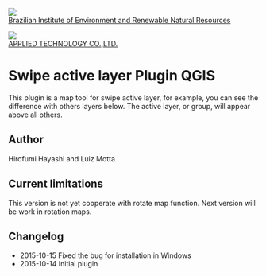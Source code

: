 <!-- IBAMA logo -->
[ibama_logo]: http://upload.wikimedia.org/wikipedia/commons/thumb/8/81/Logo_IBAMA.svg/150px-Logo_IBAMA.svg.png

![][ibama_logo]  
[Brazilian Institute of Environment and Renewable Natural Resources](http://www.ibama.gov.br)

<!-- APPTEC logo -->
[apptec_logo]: http://www.apptec.co.jp/assets/images/header_ci.png

![][apptec_logo]  
[APPLIED TECHNOLOGY CO.,LTD.](http://www.apptec.co.jp)

# Swipe active layer Plugin QGIS

This plugin is a map tool for swipe active layer, for example, you can see the difference with others layers below.
The active layer, or group, will appear above all others.

## Author
Hirofumi Hayashi and Luiz Motta

## Current limitations
This version is not yet cooperate with rotate map function.
Next version will be work in rotation maps.

## Changelog
- 2015-10-15
Fixed the bug for installation in Windows
- 2015-10-14
 Initial plugin

